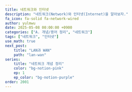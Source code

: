 ```yaml
---
title: 네트워크와 인터넷
description: "네트워크(Network)와 인터넷(Internet)을 알아보자."
fa_icon: fa-solid fa-network-wired
author: yulmwu
date: 2025-05-08 00:00:00 +0900
categories: ["A. 개념/용어 정리", "네트워크"]
tags: ["네트워크", "인터넷"]
use_math: true
next_post: 
    title: "LAN과 WAN"
    path: "lan-wan"
series: 
    title: "네트워크 개념 정리"
    color: "bg-notion-pink"
    ep: 1
    ep_color: "bg-notion-purple"
order: 2001
---
```

